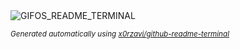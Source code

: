 
<div align="justify">
<picture>
    <source media="(prefers-color-scheme: dark)" srcset="https://i.ibb.co/Xf413fMc/output-gif.gif">
    <source media="(prefers-color-scheme: light)" srcset="https://i.ibb.co/Xf413fMc/output-gif.gif">
    <img alt="GIFOS_README_TERMINAL" src="https://i.ibb.co/Xf413fMc/output-gif.gif">
</picture>

<sub><i>Generated automatically using [x0rzavi/github-readme-terminal](https://github.com/x0rzavi/github-readme-terminal)</i></sub>

</div>
    